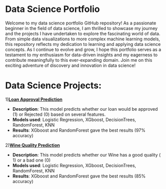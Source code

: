 # Data Science Portfolio

Welcome to my data science portfolio GitHub repository! As a passionate beginner in the field of data science, I am thrilled to showcase my journey and the projects I have undertaken to explore the fascinating world of data. From simple data visualizations to more complex machine learning models, this repository reflects my dedication to learning and applying data science concepts. As I continue to evolve and grow, I hope this portfolio serves as a testament to my enthusiasm for data-driven insights and my eagerness to contribute meaningfully to this ever-expanding domain. Join me on this exciting adventure of discovery and innovation in data science!
# Data Science Projects:
1)**[Loan Approval Prediction](https://nbviewer.org/github/AdamFeddoui/Data_Science_Projects/blob/c3afa3881dd9b27ba9b3c19f244b722fe06a6729/loan_analysis/loan_approval_classs.ipynb)**    
 * **Description**: This model predicts whether our loan would be approved (1) or Rejected (0) based on several features.  
 * **Models used**: Logistic Regression, XGboost, DecisionTrees, RandomForest, KNN  
 * **Results**: XGboost and RandomForest gave the best results (97% accuracy)

2)**[Wine Quality Prediction](https://nbviewer.org/github/AdamFeddoui/Data_Science_Projects/blob/1ecdd6b839fb2b5e209b3d5d57234cbdc5ebfa65/Wine%20Quality%60/winequality_class.ipynb)**
 * **Description**: This model predicts whether our Wine has a good quality ( 1) or a bad one (0)
 * **Models used**: Logistic Regression, XGboost, DecisionTrees, RandomForest, KNN  
 * **Results**: XGboost and RandomForest gave the best results (85% accuracy)

